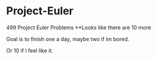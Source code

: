 # Project-Euler
499 Project Euler Problems
**Looks like there are 10 more

Goal is to finish one a day, maybe two if im bored.

Or 10 if I feel like it.
